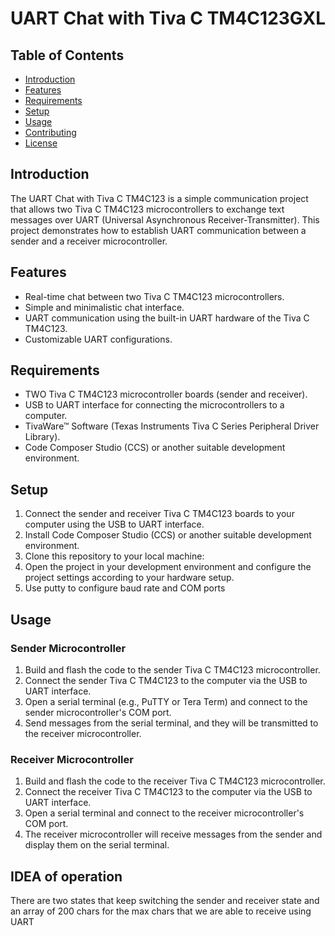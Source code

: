# UART Chat with Tiva C TM4C123GXL


## Table of Contents
- [Introduction](#introduction)
- [Features](#features)
- [Requirements](#requirements)
- [Setup](#setup)
- [Usage](#usage)
- [Contributing](#contributing)
- [License](#license)

## Introduction
The UART Chat with Tiva C TM4C123 is a simple communication project that allows two Tiva C TM4C123 microcontrollers to exchange text messages over UART (Universal Asynchronous Receiver-Transmitter). This project demonstrates how to establish UART communication between a sender and a receiver microcontroller.

## Features
- Real-time chat between two Tiva C TM4C123 microcontrollers.
- Simple and minimalistic chat interface.
- UART communication using the built-in UART hardware of the Tiva C TM4C123.
- Customizable UART configurations.

## Requirements
- TWO Tiva C TM4C123 microcontroller boards (sender and receiver).
- USB to UART interface for connecting the microcontrollers to a computer.
- TivaWare™ Software (Texas Instruments Tiva C Series Peripheral Driver Library).
- Code Composer Studio (CCS) or another suitable development environment.

## Setup
1. Connect the sender and receiver Tiva C TM4C123 boards to your computer using the USB to UART interface.
2. Install Code Composer Studio (CCS) or another suitable development environment.
3. Clone this repository to your local machine:
4. Open the project in your development environment and configure the project settings according to your hardware setup.
5. Use putty to configure baud rate and COM ports

## Usage
### Sender Microcontroller
1. Build and flash the code to the sender Tiva C TM4C123 microcontroller.
2. Connect the sender Tiva C TM4C123 to the computer via the USB to UART interface.
3. Open a serial terminal (e.g., PuTTY or Tera Term) and connect to the sender microcontroller's COM port.
4. Send messages from the serial terminal, and they will be transmitted to the receiver microcontroller.

### Receiver Microcontroller
1. Build and flash the code to the receiver Tiva C TM4C123 microcontroller.
2. Connect the receiver Tiva C TM4C123 to the computer via the USB to UART interface.
3. Open a serial terminal and connect to the receiver microcontroller's COM port.
4. The receiver microcontroller will receive messages from the sender and display them on the serial terminal.

## IDEA of operation
There are two states that keep switching the sender and receiver state and an array of 200 chars for the max chars that we are
able to receive using UART
